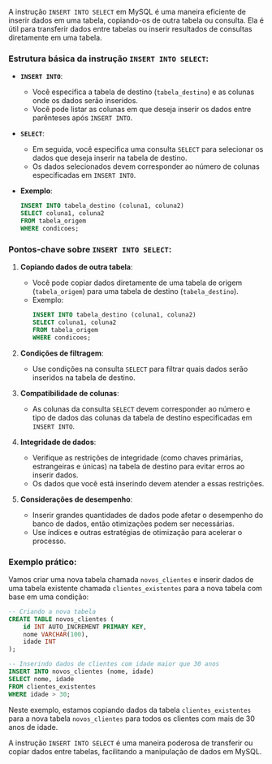 A instrução `INSERT INTO SELECT` em MySQL é uma maneira eficiente de inserir dados em uma tabela, copiando-os de outra tabela ou consulta. Ela é útil para transferir dados entre tabelas ou inserir resultados de consultas diretamente em uma tabela.

### Estrutura básica da instrução `INSERT INTO SELECT`:

- **`INSERT INTO`**:
    - Você especifica a tabela de destino (`tabela_destino`) e as colunas onde os dados serão inseridos.
    - Você pode listar as colunas em que deseja inserir os dados entre parênteses após `INSERT INTO`.

- **`SELECT`**:
    - Em seguida, você especifica uma consulta `SELECT` para selecionar os dados que deseja inserir na tabela de destino.
    - Os dados selecionados devem corresponder ao número de colunas especificadas em `INSERT INTO`.

- **Exemplo**:
    ```sql
    INSERT INTO tabela_destino (coluna1, coluna2)
    SELECT coluna1, coluna2
    FROM tabela_origem
    WHERE condicoes;
    ```

### Pontos-chave sobre `INSERT INTO SELECT`:

1. **Copiando dados de outra tabela**:
    - Você pode copiar dados diretamente de uma tabela de origem (`tabela_origem`) para uma tabela de destino (`tabela_destino`).
    - Exemplo:
        ```sql
        INSERT INTO tabela_destino (coluna1, coluna2)
        SELECT coluna1, coluna2
        FROM tabela_origem
        WHERE condicoes;
        ```

2. **Condições de filtragem**:
    - Use condições na consulta `SELECT` para filtrar quais dados serão inseridos na tabela de destino.

3. **Compatibilidade de colunas**:
    - As colunas da consulta `SELECT` devem corresponder ao número e tipo de dados das colunas da tabela de destino especificadas em `INSERT INTO`.

4. **Integridade de dados**:
    - Verifique as restrições de integridade (como chaves primárias, estrangeiras e únicas) na tabela de destino para evitar erros ao inserir dados.
    - Os dados que você está inserindo devem atender a essas restrições.

5. **Considerações de desempenho**:
    - Inserir grandes quantidades de dados pode afetar o desempenho do banco de dados, então otimizações podem ser necessárias.
    - Use índices e outras estratégias de otimização para acelerar o processo.

### Exemplo prático:

Vamos criar uma nova tabela chamada `novos_clientes` e inserir dados de uma tabela existente chamada `clientes_existentes` para a nova tabela com base em uma condição:

```sql
-- Criando a nova tabela
CREATE TABLE novos_clientes (
    id INT AUTO_INCREMENT PRIMARY KEY,
    nome VARCHAR(100),
    idade INT
);

-- Inserindo dados de clientes com idade maior que 30 anos
INSERT INTO novos_clientes (nome, idade)
SELECT nome, idade
FROM clientes_existentes
WHERE idade > 30;
```

Neste exemplo, estamos copiando dados da tabela `clientes_existentes` para a nova tabela `novos_clientes` para todos os clientes com mais de 30 anos de idade.

A instrução `INSERT INTO SELECT` é uma maneira poderosa de transferir ou copiar dados entre tabelas, facilitando a manipulação de dados em MySQL.